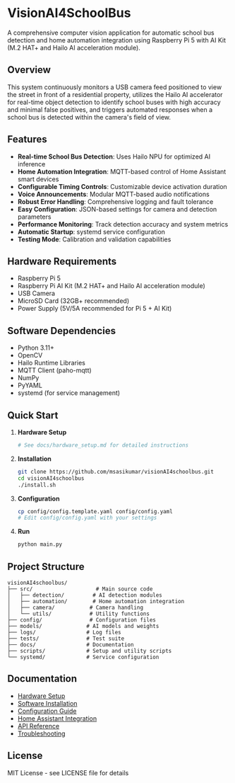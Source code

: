# VisionAI4SchoolBus

A comprehensive computer vision application for automatic school bus detection and home automation integration using Raspberry Pi 5 with AI Kit (M.2 HAT+ and Hailo AI acceleration module).

## Overview

This system continuously monitors a USB camera feed positioned to view the street in front of a residential property, utilizes the Hailo AI accelerator for real-time object detection to identify school buses with high accuracy and minimal false positives, and triggers automated responses when a school bus is detected within the camera's field of view.

## Features

- **Real-time School Bus Detection**: Uses Hailo NPU for optimized AI inference
- **Home Automation Integration**: MQTT-based control of Home Assistant smart devices
- **Configurable Timing Controls**: Customizable device activation duration
- **Voice Announcements**: Modular MQTT-based audio notifications
- **Robust Error Handling**: Comprehensive logging and fault tolerance
- **Easy Configuration**: JSON-based settings for camera and detection parameters
- **Performance Monitoring**: Track detection accuracy and system metrics
- **Automatic Startup**: systemd service configuration
- **Testing Mode**: Calibration and validation capabilities

## Hardware Requirements

- Raspberry Pi 5
- Raspberry Pi AI Kit (M.2 HAT+ and Hailo AI acceleration module)
- USB Camera
- MicroSD Card (32GB+ recommended)
- Power Supply (5V/5A recommended for Pi 5 + AI Kit)

## Software Dependencies

- Python 3.11+
- OpenCV
- Hailo Runtime Libraries
- MQTT Client (paho-mqtt)
- NumPy
- PyYAML
- systemd (for service management)

## Quick Start

1. **Hardware Setup**
   ```bash
   # See docs/hardware_setup.md for detailed instructions
   ```

2. **Installation**
   ```bash
   git clone https://github.com/msasikumar/visionAI4schoolbus.git
   cd visionAI4schoolbus
   ./install.sh
   ```

3. **Configuration**
   ```bash
   cp config/config.template.yaml config/config.yaml
   # Edit config/config.yaml with your settings
   ```

4. **Run**
   ```bash
   python main.py
   ```

## Project Structure

```
visionAI4schoolbus/
├── src/                    # Main source code
│   ├── detection/         # AI detection modules
│   ├── automation/        # Home automation integration
│   ├── camera/           # Camera handling
│   └── utils/            # Utility functions
├── config/               # Configuration files
├── models/              # AI models and weights
├── logs/                # Log files
├── tests/               # Test suite
├── docs/                # Documentation
├── scripts/             # Setup and utility scripts
└── systemd/             # Service configuration
```

## Documentation

- [Hardware Setup](docs/hardware_setup.md)
- [Software Installation](docs/installation.md)
- [Configuration Guide](docs/configuration.md)
- [Home Assistant Integration](docs/home_assistant.md)
- [API Reference](docs/api.md)
- [Troubleshooting](docs/troubleshooting.md)

## License

MIT License - see LICENSE file for details
